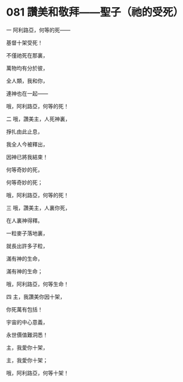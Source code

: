 # 081 讚美和敬拜——聖子（祂的受死）

一 阿利路亞，何等的死——

基督十架受死！

不僅祂死在那裏，

萬物均有分於彼，

全人類，我和你，

連神也在一起——

哦，阿利路亞，何等的死！

二 哦，讚美主，人死神裏，

掙扎由此止息，

我全人今被釋出，

因神已將我結束！

何等奇妙的死，

何等奇妙的死；

哦，阿利路亞，何等的死！

三 哦，讚美主，人裏你死，

在人裏神得釋。

一粒麥子落地裏，

就長出許多子粒，

滿有神的生命，

滿有神的生命；

哦，阿利路亞，何等生命！

四 主，我讚美你因十架，

你死萬有包括！

宇宙的中心意義，

永世價值難洞悉！

主，我愛你十架，

主，我愛你十架；

哦，阿利路亞，何等十架！

